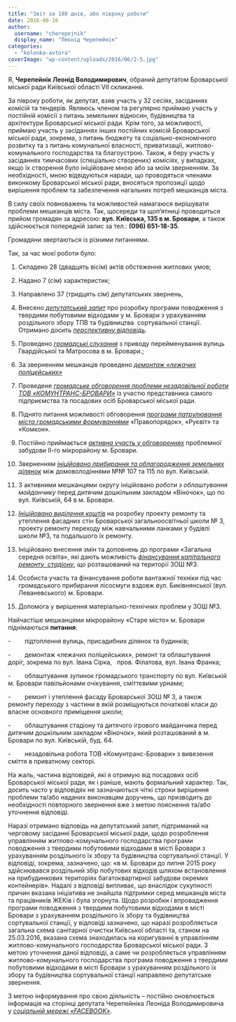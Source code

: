```yaml
---
title: "Звіт за 180 днів, або півроку роботи"
date: 2016-06-16
author: 
  username: "cherepejnik"
  display_name: "Леонід Черепейнік"
categories: 
  - "kolonka-avtora"
coverImage: "wp-content/uploads/2016/06/2-5.jpg"
---
```


Я, **Черепейнік Леонід Володимирович**, обраний депутатом Броварської міської ради Київської області VII скликання.

За півроку роботи, як депутат, взяв участь у 32 сесіях, засіданнях комісій та тендерів. Являюсь членом та регулярно приймаю участь у постійній комісії з питань земельних відносин, будівництва та архітектури Броварської міської ради. Крім того, за можливості, приймаю участь у засіданнях інших постійних комісій Броварської міської ради, зокрема, з питань бюджету та соціально-економічного розвитку та з питань комунальної власності, приватизації, житлово-комунального господарства та благоустрою. Також, я беру участь у засіданнях тимчасових (спеціально створених) комісіях, у випадках, якщо їх створення було ініційоване мною або за моїм зверненням. За необхідності, мною відвідуються наради, що проводяться членами виконкому Броварської міської ради, вносяться пропозиції щодо вирішення проблем та забезпечення нагальних потреб мешканців міста.

В силу своїх повноважень та можливостей намагаюся вирішувати проблеми мешканців міста. Так, щосереди та щоп’ятниці проводиться прийом громадян за адресою: **вул. Київська, 135 в м. Бровари**, а також здійснюється попередній запис за тел.: **(096) 651-18-35**.

Громадяни звертаються із різними питаннями.

Так, за час моєї роботи було:

1. Складено 28 (двадцять вісім) актів обстеження житлових умов;
2. Надано 7 (сім) характеристик;
3. Направлено 37 (тридцять сім) депутатських звернень,
4. Внесено _[депутатський запит](https://www.facebook.com/permalink.php?story_fbid=1652234861708583&id=1622812914650778)_ про розробку програми поводження з твердими побутовими відходами у м. Бровари з урахуванням роздільного збору ТПВ та будівництва  сортувальної станції. Отримано досить _[перспективну відповідь](https://www.facebook.com/permalink.php?story_fbid=1669420869989982&id=1622812914650778)_.

5. Проведено _[громадські слухання](https://www.facebook.com/permalink.php?story_fbid=1639038766361526&id=1622812914650778)_ з приводу перейменування вулиць Гвардійської та Матросова в м. Бровари.;

6. За зверненням мешканців проведено _[демонтаж «лежачих поліцейських»](https://www.facebook.com/permalink.php?story_fbid=1648469328751803&id=1622812914650778)_
7. Проведене _[громадське обговорення проблеми незадовільної роботи ТОВ «КОМУНТРАНС-БРОВАРИ»](https://www.facebook.com/permalink.php?story_fbid=1650033011928768&id=1622812914650778)_ із участю представника самого підприємства та посадових осіб Броварської міської ради.

8. Піднято питання можливості обговорення _[програми патрулювання міста громадськими формуваннями](http://brovary.net.ua/golovni-novyny/u-brovarah-z-velykodnya-pochynaye-diyaty-gromadskyj-avtomobilnyj-patrul/)_ «Правопорядок», «Руєвіт» та «Комкон».

9. Постійно приймається _[активна участь у обговореннях](https://www.facebook.com/permalink.php?story_fbid=1687939728138096&id=1622812914650778)_ проблемної забудови ІІ-го мікрорайону м. Бровари.

10. Зверненням _[ініційовано прибирання та облагородження земельних ділянок](https://www.facebook.com/1622812914650778/photos/a.1623097854622284.1073741828.1622812914650778/1669381813327221/?ENGINE=3)_ між домоволодіннями №№ 107 та 115 по вул. Київській.

11. З активними мешканцями округу ініційовано _роботи з облаштування майданчику_ перед дитячим дошкільним закладом «Віночок», що по вул. Київській, 64 в м. Бровари.

12. _[Ініційовано виділення коштів](https://www.facebook.com/1622812914650778/photos/a.1623097854622284.1073741828.1622812914650778/1668636696735066/?type=3)_ на розробку проекту ремонту та утеплення фасадних стін Броварської загальноосвітньої школи № 3, проекту ремонту переходу між навчальними ланками у будівлі школи №3, та подальшого їх ремонту.

13. Ініційовано внесення змін та доповнень до програми «Загальна середня освіта», які дають можливість _[фінансування капітального ремонту  стадіону](https://www.facebook.com/1622812914650778/photos/a.1623097854622284.1073741828.1622812914650778/1689552597976809/?type=3&theater)_, що розташований на території ЗОШ №3.

14. Особиста участь та фінансування роботи вантажної техніки під час громадського прибирання лісосмуги вздовж вул. Биківнянської (вул. Леваневського) м. Бровари.
15. Допомога у вирішення матеріально-технічних проблем у ЗОШ №3.

Найчастіше мешканцями мікрорайону «Старе місто» м. Бровари піднімаються **питання**:

\-        підтоплення вулиць, присадибних ділянок та будинків;

\-        демонтаж «лежачих поліцейських», ремонт та облаштування доріг, зокрема по вул. Івана Сірка,   пров. Філатова, вул. Івана Франка;

\-        облаштування зупинок громадського транспорту по вул. Київській м. Бровари павільйонами очікування, сміттєвими урнами;

\-        ремонт і утеплення фасаду Броварської ЗОШ № 3, а також ремонту переходу з частини в якій розміщуються початкові класи до власне основного приміщення школи;

\-        облаштування стадіону та дитячого ігрового майданчика перед дитячим дошкільним закладом «Віночок», який розташований в м. Бровари по вул. Київській, буд. 64.

\-        незадовільна робота ТОВ «Комунтранс-Бровари» з вивезення сміття в приватному секторі.

На жаль, частина відповідей, які я отримую від посадових осіб Броварської міської ради, як і раніше, мають формальний характер. Так, досить часто у відповідях не зазначаються чіткі строки вирішення проблеми та/або наданих виконавцям доручень, що призводить до необхідності повторного звернення вже з метою пояснення та/або уточнення відповіді.

Наразі отримано відповідь на депутатський запит, підтриманий на черговому засіданні Броварської міської ради, щодо розроблення управлінням житлово-комунального господарства програми поводження з твердими побутовими відходами в місті Бровари з урахуванням роздільного їх збору та будівництва сортувальної станції. У відповіді, зокрема, зазначено, що: «в м. Бровари до липня 2015 року здійснювався роздільний збір побутових відходів шляхом встановлення на прибудинкових територіях багатоквартирної забудови окремих контейнерів». Надалі з відповіді випливає, що внаслідок сукупності причин вказана ініціатива не знайшла підтримки серед мешканців міста та працівників ЖЕКів і була згорнута. Щодо розробки і впровадження програми поводження з твердими побутовими відходами в місті Бровари з урахуванням роздільного їх збору та будівництва сортувальної станції, у відповіді зазначено, що наразі розробляється загальна схема санітарної очистки Київської області та, станом на 25.03.2016, вказана схема знаходилась на коригуванні в управлінням житлово-комунального господарства Броварської міської ради. З метою уточнення даної відповіді, а саме чи розробляється управлінням житлово-комунального господарства програма поводження з твердими побутовими відходами в місті Бровари з урахуванням роздільного їх збору та будівництва сортувальної станції направлено депутатське звернення.

З метою інформування про свою діяльність – постійно оновлюється інформація на сторінці депутата Черепейніка Леоніда Володимировича у _[соціальній мережі «FACEBOOK»](https://www.facebook.com/%D0%A7%D0%B5%D1%80%D0%B5%D0%BF%D0%B5%D0%B9%D0%BD%D1%96%D0%BA-%D0%9B%D0%B5%D0%BE%D0%BD%D1%96%D0%B4-%D0%92%D0%BE%D0%BB%D0%BE%D0%B4%D0%B8%D0%BC%D0%B8%D1%80%D0%BE%D0%B2%D0%B8%D1%87-1622812914650778/?fref=nf)_.
